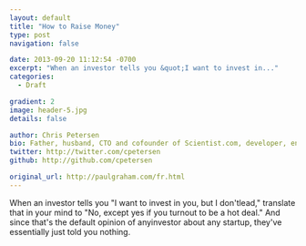 ```yaml
---
layout: default
title: "How to Raise Money"
type: post
navigation: false

date: 2013-09-20 11:12:54 -0700
excerpt: "When an investor tells you &quot;I want to invest in..."
categories:
  - Draft

gradient: 2
image: header-5.jpg
details: false

author: Chris Petersen
bio: Father, husband, CTO and cofounder of Scientist.com, developer, entrepreneur and technologist.
twitter: http://twitter.com/cpetersen
github: http://github.com/cpetersen

original_url: http://paulgraham.com/fr.html
---
```



When an investor tells you "I want to invest in you, but I don'tlead," translate that in your mind to "No, except yes if you turnout to be a hot deal." And since that's the default opinion of anyinvestor about any startup, they've essentially just told you nothing. 

 ﻿  

 

